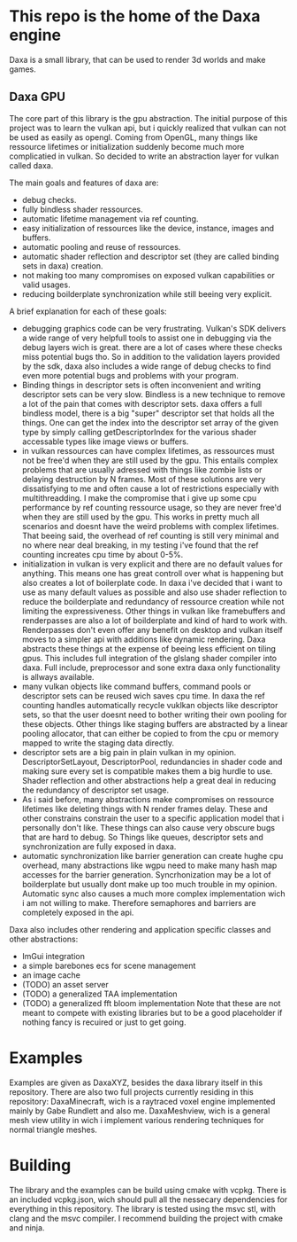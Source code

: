 # This repo is the home of the Daxa engine

Daxa is a small library, that can be used to render 3d worlds and make games.

## Daxa GPU

The core part of this library is the gpu abstraction. The initial purpose of this project was to learn the vulkan api, but i quickly realized that vulkan can not be used as easily as opengl. Coming from OpenGL, many things like ressource lifetimes or initialization suddenly become much more complicatied in vulkan. So decided to write an abstraction layer for vulkan called daxa.

The main goals and features of daxa are:
* debug checks.
* fully bindless shader ressources.
* automatic lifetime management via ref counting.
* easy initialization of ressources like the device, instance, images and buffers.
* automatic pooling and reuse of ressources.
* automatic shader reflection and descriptor set (they are called binding sets in daxa) creation.
* not making too many compromises on exposed vulkan capabilities or valid usages.
* reducing boilderplate synchronization while still beeing very explicit.

A brief explanation for each of these goals:
* debugging graphics code can be very frustrating. Vulkan's SDK delivers a wide range of very helpfull tools to assist one in debugging via the debug layers wich is great. there are a lot of cases where these checks miss potential bugs tho. So in addition to the validation layers provided by the sdk, daxa also includes a wide range of debug checks to find even more potential bugs and problems with your program.
* Binding things in descriptor sets is often inconvenient and writing descriptor sets can be very slow. Bindless is a new technique to remove a lot of the pain that comes with descriptor sets. daxa offers a full bindless model, there is a big "super" descriptor set that holds all the things. One can get the index into the descriptor set array of the given type by simply calling getDescriptorIndex for the various shader accessable types like image views or buffers.
* in vulkan ressources can have complex lifetimes, as ressources must not be free'd when they are still used by the gpu. This entails complex problems that are usually adressed with things like zombie lists or delaying destruction by N frames. Most of these solutions are very dissatisfying to me and often cause a lot of restrictions especially with multithreadding. I make the compromise that i give up some cpu performance by ref counting ressource usage, so they are never free'd when they are still used by the gpu. This works in pretty much all scenarios and doesnt have the weird problems with complex lifetimes. That beeing said, the overhead of ref counting is still very minimal and no where near deal breaking, in my testing i've found that the ref counting increates cpu time by about 0-5%.
* initialization in vulkan is very explicit and there are no default values for anything. This means one has great controll over what is happening but also creates a lot of boilerplate code. In daxa i've decided that i want to use as many default values as possible and also use shader reflection to reduce the boilderplate and redundancy of ressource creation while not limiting the expressiveness. Other things in vulkan like framebuffers and renderpasses are also a lot of boilderplate and kind of hard to work with. Renderpasses don't even offer any benefit on desktop and vulkan itself moves to a simpler api with additions like dynamic rendering. Daxa abstracts these things at the expense of beeing less efficient on tiling gpus. This includes full integration of the glslang shader compiler into daxa. Full include, preprocessor and sone extra daxa only functionality is allways available.
* many vulkan objects like command buffers, command pools or descriptor sets can be reused wich saves cpu time. In daxa the ref counting handles automatically recycle vuklkan objects like descriptor sets, so that the user doesnt need to bother writing their own pooling for these objects. Other things like staging buffers are abstracted by a linear pooling allocator, that can either be copied to from the cpu or memory mapped to write the staging data directly.
* descriptor sets are a big pain in plain vulkan in my opinion. DescriptorSetLayout, DescriptorPool, redundancies in shader code and making sure every set is compatible makes them a big hurdle to use. Shader reflection and other abstractions help a great deal in reducing the redundancy of descriptor set usage.
* As i said before, many abstractions make compromises on ressource lifetimes like deleting things with N render frames delay. These and other constrains constrain the user to a specific application model that i personally don't like. These things can also cause very obscure bugs that are hard to debug. So Things like queues, descriptor sets and synchronization are fully exposed in daxa.
* automatic synchronization like barrier generation can create hughe cpu overhead, many abstractions like wgpu need to make many hash map accesses for the barrier generation. Syncrhonization may be a lot of boilderplate but usually dont make up too much trouble in my opinion. Automatic sync also causes a much more complex implementation wich i am not willing to make. Therefore semaphores and barriers are completely exposed in the api.


Daxa also includes other rendering and application specific classes and other abstractions:
* ImGui integration
* a simple barebones ecs for scene management
* an image cache
* (TODO) an asset server
* (TODO) a generalized TAA implementation
* (TODO) a generalized fft bloom implementation
Note that these are not meant to compete with existing libraries but to be a good placeholder if nothing fancy is recuired or just to get going.

# Examples
Examples are given as DaxaXYZ, besides the daxa library itself in this repository. There are also two full projects currently residing in this repository:
DaxaMinecraft, wich is a raytraced voxel engine implemented mainly by Gabe Rundlett and also me.
DaxaMeshview, wich is a general mesh view utility in wich i implement various rendering techniques for normal triangle meshes.

# Building
The library and the examples can be build using cmake with vcpkg. There is an included vcpkg.json, wich should pull all the nessecary dependencies for everything in this repository.
The library is tested using the msvc stl, with clang and the msvc compiler. I recommend building the project with cmake and ninja.
